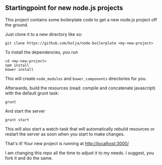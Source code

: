## Startingpoint for new node.js projects
This project contains some boilerplate code to get a new node.js project off the ground.

Just clone it to a new directory like so:
```
git clone https://github.com/kolja/node-boilerplate <my-new-project>
```
To install the dependencies, you run
```
cd <my-new-project>
npm install
bower install
```
This will create `node_modules` and `bower_components` directories for you.

Afterwards, build the resources (read: compile and concatenate javascript) with the default grunt task:
```
grunt
```
And start the server
```
grunt start
```
This will also start a watch-task that will automatically rebuild resources or restart the server as soon when you start to make changes.

That's it! Your new project is running at [http://localhost:3000/](http://localhost:3000/)

I am changing this repo all the time to adjust it to my needs. I suggest, you fork it and do the same.
